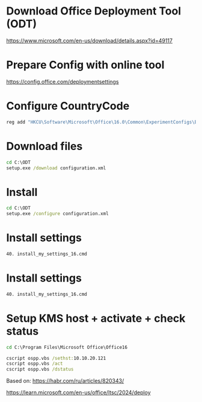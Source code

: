 # Download Office Deployment Tool (ODT)
https://www.microsoft.com/en-us/download/details.aspx?id=49117

# Prepare Config with online tool
https://config.office.com/deploymentsettings

# Configure CountryCode
```cmd
reg add "HKCU\Software\Microsoft\Office\16.0\Common\ExperimentConfigs\Ecs" /v "CountryCode" /t REG_SZ /d "std::wstring|US" /f
```

# Download files
```cmd (as Administrator)
cd C:\ODT
setup.exe /download configuration.xml
```

# Install
```cmd (as Administrator)
cd C:\ODT
setup.exe /configure configuration.xml
```

# Install settings
```cmd
40. install_my_settings_16.cmd
```

# Install settings
```cmd
40. install_my_settings_16.cmd
```

# Setup KMS host + activate + check status
```cmd
cd C:\Program Files\Microsoft Office\Office16

cscript ospp.vbs /sethst:10.10.20.121
cscript ospp.vbs /act
cscript ospp.vbs /dstatus
```

Based on:
https://habr.com/ru/articles/820343/

https://learn.microsoft.com/en-us/office/ltsc/2024/deploy
